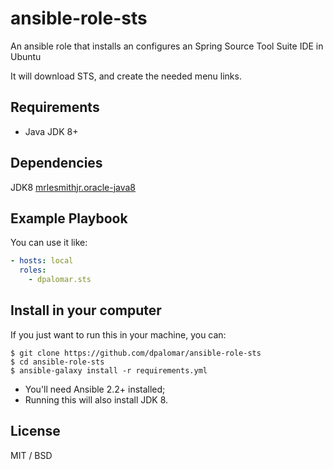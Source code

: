 ansible-role-sts 
=========

An ansible role that installs an configures an Spring Source Tool Suite IDE in Ubuntu

It will download STS, and create the needed menu links.

Requirements
------------

- Java JDK 8+ 

Dependencies
------------
JDK8 [mrlesmithjr.oracle-java8](https://galaxy.ansible.com/mrlesmithjr/oracle-java8/)

Example Playbook
----------------

You can use it like:

```yml
- hosts: local
  roles:
    - dpalomar.sts
```

Install in your computer
------------------------

If you just want to run this in your machine, you can:

```console
$ git clone https://github.com/dpalomar/ansible-role-sts
$ cd ansible-role-sts
$ ansible-galaxy install -r requirements.yml
```

- You'll need Ansible 2.2+ installed;
- Running this will also install JDK 8.

License
-------

MIT / BSD


